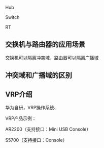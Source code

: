 Hub

Switch

RT



## 交换机与路由器的应用场景

交换机可以隔离冲突域，路由器可以隔离广播域



## 冲突域和广播域的区别



## VRP介绍

华为自研，VRP操作系统、



VRP产品示例：

AR2200（支持接口：Mini USB	Console）

S5700（支持接口：Console）



